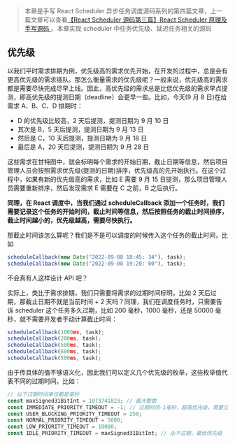 > 本章是手写 React Scheduler 异步任务调度源码系列的第四篇文章，上一篇文章可以查看[【React Scheduler 源码第三篇】React Scheduler 原理及手写源码
> ](https://github.com/lizuncong/mini-react/blob/master/docs/schedule/%E6%89%8B%E5%86%99scheduler%E6%BA%90%E7%A0%81.md)。本章实现 scheduler 中任务优先级、延迟任务相关的源码

## 优先级

以我们平时需求排期为例，优先级高的需求优先开始，在开发的过程中，总是会有更高优先级的需求插队。那怎么衡量需求的优先级呢？一般来说，优先级高的需求都是需要尽快完成尽早上线。因此，高优先级的需求总是比低优先级的需求早点提测，即高优先级的提测日期（deadline）会更早一些。比如，今天(9 月 8 日)在给需求 A、B、C、D 排期时：

- D 的优先级比较高，2 天后提测，提测日期为 9 月 10 日
- 其次是 B，5 天后提测，提测日期为 9 月 13 日
- 然后是 C，10 天后提测，提测日期为 9 月 18 日
- 最后是 A，20 天后提测，提测日期为 9 月 28 日

这些需求在甘特图中，就会标明每个需求的开始日期，截止日期等信息，然后项目管理人员会按照需求优先级(提测的日期)排序，优先级高的先开始执行。在这个过程中，如果有新的优先级高的需求，比如 E 需要 9 月 15 日提测，那么项目管理人员需要重新排序，然后发现需求 E 需要在 C 之前，B 之后执行。

**同理，在 React 调度中，当我们通过 scheduleCallback 添加一个任务时，我们需要记录这个任务的开始时间，截止时间等信息，然后按照任务的截止时间排序，截止时间越小的，优先级越高，需要尽快执行。**

那截止时间该怎么算呢？我们是不是可以调度的时候传入这个任务的截止时间，比如

```js
scheduleCallback(new Date("2022-09-08 18:45: 34"), task);
scheduleCallback(new Date("2022-09-08 19:20: 00"), task);
```

不会真有人这样设计 API 吧？

实际上，类比于需求排期，我们只需要将需求的过期时间标明，比如 2 天后过期，那截止日期不就是当前时间 + 2 天吗？同理，我们在调度任务时，只需要告诉 scheduler 这个任务多久过期，比如 200 毫秒，1000 毫秒，还是 50000 毫秒，就不需要开发者手动计算截止时间：

```js
scheduleCallback(1000ms, task);
scheduleCallback(200ms, task);
scheduleCallback(500ms, task);
scheduleCallback(600ms, task);
scheduleCallback(500ms, task);
```

由于传具体的值不够语义化，因此我们可以定义几个优先级的枚举，这些枚举值代表不同的过期时间，比如：

```js
// 以下过期时间单位都是毫秒
const maxSigned31BitInt = 1073741823; // 最大整数
const IMMEDIATE_PRIORITY_TIMEOUT = -1; // 过期时间-1毫秒，超高优先级，需要立即执行
const USER_BLOCKING_PRIORITY_TIMEOUT = 250;
const NORMAL_PRIORITY_TIMEOUT = 5000;
const LOW_PRIORITY_TIMEOUT = 10000;
const IDLE_PRIORITY_TIMEOUT = maxSigned31BitInt; // 永不过期，最低优先级
```
